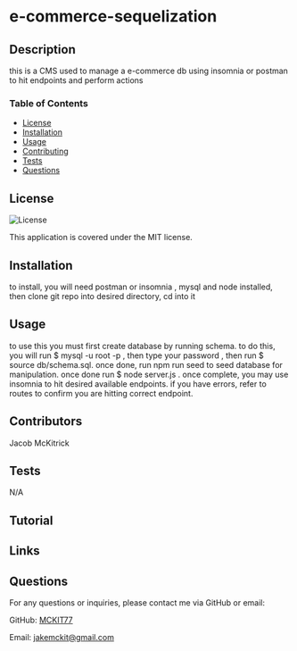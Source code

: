 # e-commerce-sequelization

## Description
this is a CMS used to manage a e-commerce db using insomnia or postman to hit endpoints and perform actions

### Table of Contents
- [License](#license)
- [Installation](#installation)
- [Usage](#usage)
- [Contributing](#contributing)
- [Tests](#tests)
- [Questions](#questions)

## License
![License](https://img.shields.io/badge/License-MIT-brightgreen)

This application is covered under the MIT license.

## Installation
to install, you will need postman or insomnia ,  mysql and node installed, then clone git repo into desired directory, cd into it

## Usage
to use this you must first create database by running schema. to do this, you will run $ mysql -u root -p , then type your password , then run $ source db/schema.sql. once done, run npm run seed to seed database for manipulation. once done run $ node server.js . once complete, you may use insomnia to hit desired available endpoints. if you have errors, refer to routes to confirm you are hitting correct endpoint.

## Contributors
Jacob McKitrick

## Tests

N/A

## Tutorial


## Links

## Questions
For any questions or inquiries, please contact me via GitHub or email:

GitHub: [MCKIT77](https://github.com/MCKIT77)

Email: jakemckit@gmail.com
